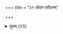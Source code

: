 +++
title = "३१ ओदन एवौदनम्"

+++
<details><summary>मूलम् (VS)</summary>

ओ॑द॒न ए॒वौद॒नं प्राशी॑त् ॥
</details>